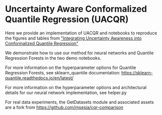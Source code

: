 # Uncertainty Aware Conformalized Quantile Regression (UACQR)
Here we provide an implementation of UACQR and notebooks to reproduce the figures and tables from ["Integrating Uncertainty Awareness into Conformalized Quantile Regression"](https://arxiv.org/abs/2306.08693)

We demonstrate how to use our method for neural networks and Quantile Regression Forests in the two demo notebooks.  

For more information on the hyperparameter options for Quantile Regression Forests, see sklearn_quantile documentation: https://sklearn-quantile.readthedocs.io/en/latest/

For more information on the hyperparameter options and architectural details for our neural network implementation, see helper.py

For real data experiments, the GetDatasets module and associated assets are a fork from https://github.com/msesia/cqr-comparison
